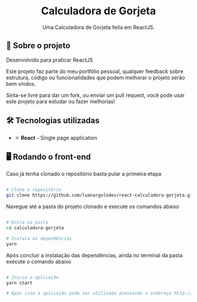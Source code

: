 <h1 align="center">
<br>
Calculadora de Gorjeta
</h1>

<p align="center">Uma Calculadora de Gorjeta feita em ReactJS.
</p>

## 📃 Sobre o projeto

Desenvolvido para praticar ReactJS

Este projeto faz parte do meu portfólio pessoal, qualquer feedback sobre estrutura, código ou funcionalidades que podem melhorar o projeto serão bem vindos.

Sinta-se livre para dar um fork, ou enviar um pull request, você pode usar este projeto para estudar ou fazer melhorias!


## 🛠 Tecnologias utilizadas

- ⚛ **React** - Single page application


## 🖥 Rodando o front-end

Caso já tenha clonado o repositório basta pular a primeira etapa

```bash

# Clona o repositório
git clone https://github.com/luanargolodev/react-calculadora-gorjeta.git

```

Navegue até a pasta do projeto clonado e execute os comandos abaixo

```bash

# Entra na pasta
cd calculadora-gorjeta

# Instala as dependências
yarn

```
Após concluir a instalação das dependências, ainda no terminal da pasta execute o comando abaixo

```bash

# Inicia a aplicação
yarn start

# Após isso a aplicação pode ser utilizada acessando o endereço http://localhost:3000

```
